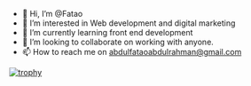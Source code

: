 - 👋 Hi, I’m @Fatao
- 👀 I’m interested in Web development and digital marketing
- 🌱 I’m currently learning front end development
- 💞️ I’m looking to collaborate on working with anyone.
- 📫 How to reach me on abdulfataoabdulrahman@gmail.com

<!---
Fatao/Fatao is a ✨ special ✨ repository because its `README.md` (this file) appears on your GitHub profile.
You can click the Preview link to take a look at your changes.
--->
[![trophy](https://github-profile-trophy.vercel.app/?Fatao=ryo-ma)](https://github.com/ryo-ma/github-profile-trophy)
